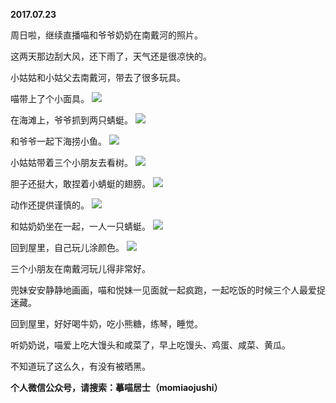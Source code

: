 
          
**2017.07.23**

周日啦，继续直播喵和爷爷奶奶在南戴河的照片。

这两天那边刮大风，还下雨了，天气还是很凉快的。

小姑姑和小姑父去南戴河，带去了很多玩具。

喵带上了个小面具。
![](http://wx3.sinaimg.cn/large/627d9660ly1fhtt8md0sij20je0ygace.jpg)


在海滩上，爷爷抓到两只蜻蜓。
![](http://wx3.sinaimg.cn/large/627d9660ly1fhtt8labbfj20je0yg44s.jpg)


和爷爷一起下海捞小鱼。
![](http://wx3.sinaimg.cn/large/627d9660ly1fhtt8m5j3uj20pu0ygjvb.jpg)


小姑姑带着三个小朋友去看树。
![](http://wx3.sinaimg.cn/large/627d9660ly1fhtt8mqu3fj20pu0yg464.jpg)


胆子还挺大，敢捏着小蜻蜓的翅膀。
![](http://wx3.sinaimg.cn/large/627d9660ly1fhtt8lwhdrj20yg0ygn0y.jpg)


动作还提供谨慎的。
![](http://wx3.sinaimg.cn/large/627d9660ly1fhtt8lq2ttj20yg0ygq7b.jpg)


和姑奶奶坐在一起，一人一只蜻蜓。
![](http://wx3.sinaimg.cn/large/627d9660ly1fhtt8liakzj20yg0yg45u.jpg)


回到屋里，自己玩儿涂颜色。
![](http://wx3.sinaimg.cn/large/627d9660ly1fhtt8mjjw7j20je0yg78u.jpg)


三个小朋友在南戴河玩儿得非常好。

兜妹安安静静地画画，喵和悦妹一见面就一起疯跑，一起吃饭的时候三个人最爱捉迷藏。

回到屋里，好好喝牛奶，吃小熊糖，练琴，睡觉。

听奶奶说，喵爱上吃大馒头和咸菜了，早上吃馒头、鸡蛋、咸菜、黄瓜。

不知道玩了这么久，有没有被晒黑。


**个人微信公众号，请搜索：摹喵居士（momiaojushi）**

        